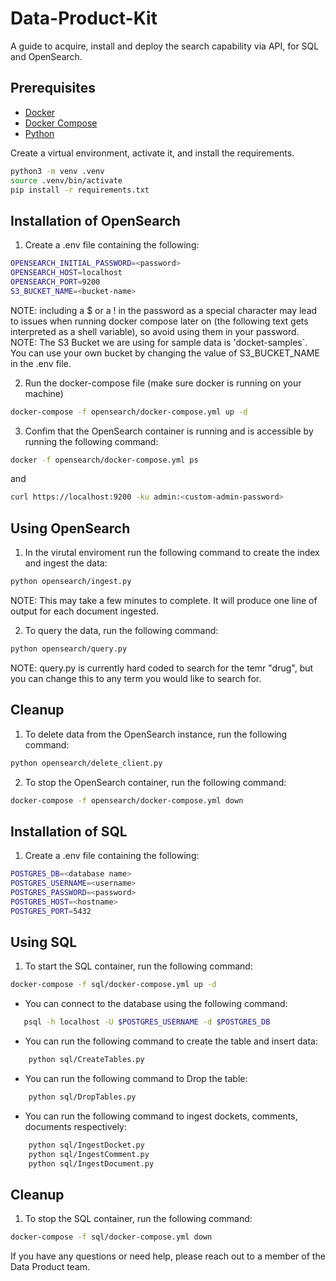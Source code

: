 # Data-Product-Kit
A guide to acquire, install and deploy the search capability via API, for SQL and OpenSearch.

## Prerequisites
- [Docker](https://docs.docker.com/get-docker/)
- [Docker Compose](https://docs.docker.com/compose/install/)
- [Python](https://www.python.org/downloads/)

Create a virtual environment, activate it, and install the requirements.
```bash
python3 -m venv .venv
source .venv/bin/activate
pip install -r requirements.txt
```

## Installation of OpenSearch

1. Create a .env file containing the following:
```bash
OPENSEARCH_INITIAL_PASSWORD=<password>
OPENSEARCH_HOST=localhost
OPENSEARCH_PORT=9200
S3_BUCKET_NAME=<bucket-name> 
```
NOTE: including a $ or a ! in the password as a special character may lead to issues when running docker compose later on (the following text gets interpreted as a shell variable), so avoid using them in your password.
NOTE: The S3 Bucket we are using for sample data is 'docket-samples`. You can use your own bucket by changing the value of S3_BUCKET_NAME in the .env file.

2. Run the docker-compose file (make sure docker is running on your machine)
```bash
docker-compose -f opensearch/docker-compose.yml up -d 
```

3. Confim that the OpenSearch container is running and is accessible by running the following command:
```bash
docker -f opensearch/docker-compose.yml ps
```
and 
```bash
curl https://localhost:9200 -ku admin:<custom-admin-password>
```


## Using OpenSearch

1. In the virutal enviroment run the following command to create the index and ingest the data:
```bash
python opensearch/ingest.py
```
NOTE: This may take a few minutes to complete. It will produce one line of output for each document ingested.

2. To query the data, run the following command:
```bash
python opensearch/query.py
```
NOTE: query.py is currently hard coded to search for the temr "drug", but you can change this to any term you would like to search for.

## Cleanup 

1. To delete data from the OpenSearch instance, run the following command:
```bash
python opensearch/delete_client.py
```
2. To stop the OpenSearch container, run the following command:
```bash
docker-compose -f opensearch/docker-compose.yml down
```

## Installation of SQL

1. Create a .env file containing the following:
```bash
POSTGRES_DB=<database name>
POSTGRES_USERNAME=<username>
POSTGRES_PASSWORD=<password>
POSTGRES_HOST=<hostname>
POSTGRES_PORT=5432
```

## Using SQL
1. To start the SQL container, run the following command:
```bash
docker-compose -f sql/docker-compose.yml up -d
```

 * You can connect to the database using the following command:
 ```bash
    psql -h localhost -U $POSTGRES_USERNAME -d $POSTGRES_DB
 ```
* You can run the following command to create the table and insert data:
```bash
    python sql/CreateTables.py
```
* You can run the following command to Drop the table:
```bash
    python sql/DropTables.py
```
* You can run the following command to ingest dockets, comments, documents respectively:
```bash
    python sql/IngestDocket.py
    python sql/IngestComment.py 
    python sql/IngestDocument.py
```

## Cleanup
   1. To stop the SQL container, run the following command:
```bash
docker-compose -f sql/docker-compose.yml down
```

If you have any questions or need help, please reach out to a member of the Data Product team.